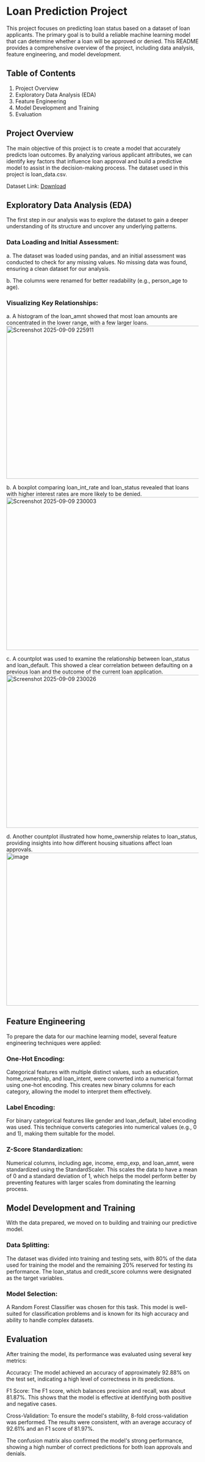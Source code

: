 # Loan Prediction Project
This project focuses on predicting loan status based on a dataset of loan applicants. The primary goal is to build a reliable machine learning model that can determine whether a loan will be approved or denied. This README provides a comprehensive overview of the project, including data analysis, feature engineering, and model development.

## Table of Contents
1. Project Overview
2. Exploratory Data Analysis (EDA)
3. Feature Engineering
4. Model Development and Training
5. Evaluation

## Project Overview
The main objective of this project is to create a model that accurately predicts loan outcomes. By analyzing various applicant attributes, we can identify key factors that influence loan approval and build a predictive model to assist in the decision-making process. The dataset used in this project is loan_data.csv.

Dataset Link: [Download](https://github.com/arunava6/loan_prediction_project/raw/refs/heads/main/loan_data.csv)

## Exploratory Data Analysis (EDA)
The first step in our analysis was to explore the dataset to gain a deeper understanding of its structure and uncover any underlying patterns.

### Data Loading and Initial Assessment:

a. The dataset was loaded using pandas, and an initial assessment was conducted to check for any missing values. No missing data was found, ensuring a clean dataset for our analysis.

b. The columns were renamed for better readability (e.g., person_age to age).

### Visualizing Key Relationships:

a. A histogram of the loan_amnt showed that most loan amounts are concentrated in the lower range, with a few larger loans.
<img width="600" height="400" alt="Screenshot 2025-09-09 225911" src="https://github.com/user-attachments/assets/f5233c9c-644b-4fe4-9e1d-3fd094d1d043" />

b. A boxplot comparing loan_int_rate and loan_status revealed that loans with higher interest rates are more likely to be denied.
<img width="600" height="400" alt="Screenshot 2025-09-09 230003" src="https://github.com/user-attachments/assets/53c5be1f-0e80-4f8a-8243-84eab876042e" />

c. A countplot was used to examine the relationship between loan_status and loan_default. This showed a clear correlation between defaulting on a previous loan and the outcome of the current loan application.
<img width="600" height="400" alt="Screenshot 2025-09-09 230026" src="https://github.com/user-attachments/assets/1afa3820-57e1-4a82-9387-2c78f3c89356" />

d. Another countplot illustrated how home_ownership relates to loan_status, providing insights into how different housing situations affect loan approvals.
<img width="600" height="400" alt="image" src="https://github.com/user-attachments/assets/9a78c1ae-1a9d-4850-848c-37006056190a" />


## Feature Engineering
To prepare the data for our machine learning model, several feature engineering techniques were applied:

### One-Hot Encoding:

Categorical features with multiple distinct values, such as education, home_ownership, and loan_intent, were converted into a numerical format using one-hot encoding. This creates new binary columns for each category, allowing the model to interpret them effectively.

### Label Encoding:

For binary categorical features like gender and loan_default, label encoding was used. This technique converts categories into numerical values (e.g., 0 and 1), making them suitable for the model.

### Z-Score Standardization:

Numerical columns, including age, income, emp_exp, and loan_amnt, were standardized using the StandardScaler. This scales the data to have a mean of 0 and a standard deviation of 1, which helps the model perform better by preventing features with larger scales from dominating the learning process.

## Model Development and Training
With the data prepared, we moved on to building and training our predictive model.

### Data Splitting:

The dataset was divided into training and testing sets, with 80% of the data used for training the model and the remaining 20% reserved for testing its performance. The loan_status and credit_score columns were designated as the target variables.

### Model Selection:

A Random Forest Classifier was chosen for this task. This model is well-suited for classification problems and is known for its high accuracy and ability to handle complex datasets.

## Evaluation
After training the model, its performance was evaluated using several key metrics:

Accuracy: The model achieved an accuracy of approximately 92.88% on the test set, indicating a high level of correctness in its predictions.

F1 Score: The F1 score, which balances precision and recall, was about 81.87%. This shows that the model is effective at identifying both positive and negative cases.

Cross-Validation: To ensure the model's stability, 8-fold cross-validation was performed. The results were consistent, with an average accuracy of 92.61% and an F1 score of 81.97%.

The confusion matrix also confirmed the model's strong performance, showing a high number of correct predictions for both loan approvals and denials.
